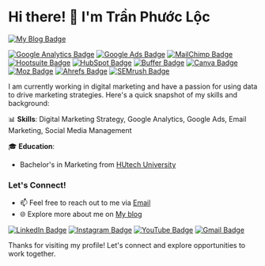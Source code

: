 # Hi there! 👋 I'm Trần Phước Lộc

[![My Blog Badge](https://img.shields.io/badge/My%20Blog-%FF5733?style=flat-square)](https://yourblogurl.com/)

[![Google Analytics Badge](https://img.shields.io/badge/Google%20Analytics-Check%20It%20Out-blue?style=flat-square&logo=google-analytics&logoColor=white)](https://analytics.google.com/)
[![Google Ads Badge](https://img.shields.io/badge/Google%20Ads-Explore%20It%20Now-green?style=flat-square&logo=google-ads&logoColor=white)](https://ads.google.com/)
[![MailChimp Badge](https://img.shields.io/badge/MailChimp-Get%20Started%20Here-orange?style=flat-square&logo=mailchimp&logoColor=white)](https://mailchimp.com/)
[![Hootsuite Badge](https://img.shields.io/badge/Hootsuite-Get%20Hootsuite-red?style=flat-square&logo=hootsuite&logoColor=white)](https://hootsuite.com/)
[![HubSpot Badge](https://img.shields.io/badge/HubSpot-Discover%20HubSpot-orange?style=flat-square&logo=hubspot&logoColor=white)](https://www.hubspot.com/)
[![Buffer Badge](https://img.shields.io/badge/Buffer-Buffer%20Your%20Content-blue?style=flat-square&logo=buffer&logoColor=white)](https://buffer.com/)
[![Canva Badge](https://img.shields.io/badge/Canva-Design%20with%20Canva-purple?style=flat-square&logo=canva&logoColor=white)](https://www.canva.com/)
[![Moz Badge](https://img.shields.io/badge/Moz-Visit%20Moz%20Site-blue?style=flat-square&logo=moz&logoColor=white)](https://moz.com/)
[![Ahrefs Badge](https://img.shields.io/badge/Ahrefs-Check%20Ahrefs%20Out-green?style=flat-square&logo=ahrefs&logoColor=white)](https://ahrefs.com/)
[![SEMrush Badge](https://img.shields.io/badge/SEMrush-Explore%20SEMrush-red?style=flat-square&logo=semrush&logoColor=white)](https://www.semrush.com/)

I am currently working in digital marketing and have a passion for using data to drive marketing strategies. Here's a quick snapshot of my skills and background:

📊 **Skills**: Digital Marketing Strategy, Google Analytics, Google Ads, Email Marketing, Social Media Management

🎓 **Education**: 
- Bachelor's in Marketing from [HUtech University](https://youruniversityurl.com/)

### Let's Connect!
- 📫 Feel free to reach out to me via [Email](mailto:tranloc.marketing@gmail.com)
- 🌐 Explore more about me on [My blog](https://yourblogurl.com/)

[![LinkedIn Badge](https://img.shields.io/badge/LinkedIn-Connect%20with%20Me-blue?style=flat-square&logo=linkedin&logoColor=white)](https://www.linkedin.com/in/loc-tran123/)
[![Instagram Badge](https://img.shields.io/badge/-Your_Instagram-purple?style=flat-square&logo=instagram&logoColor=white&link=https://instagram.com/yourinstagram)](https://instagram.com/yourinstagram)
[![YouTube Badge](https://img.shields.io/badge/-Your_YouTube-darkred?style=flat-square&logo=youtube&logoColor=white&link=https://www.youtube.com/youryoutube)](https://www.youtube.com/youryoutube)
[![Gmail Badge](https://img.shields.io/badge/your.email@gmail.com-c14438?style=flat-square&logo=Gmail&logoColor=white&link=mailto:your.email@gmail.com)](mailto:your.email@gmail.com)

Thanks for visiting my profile! Let's connect and explore opportunities to work together.


